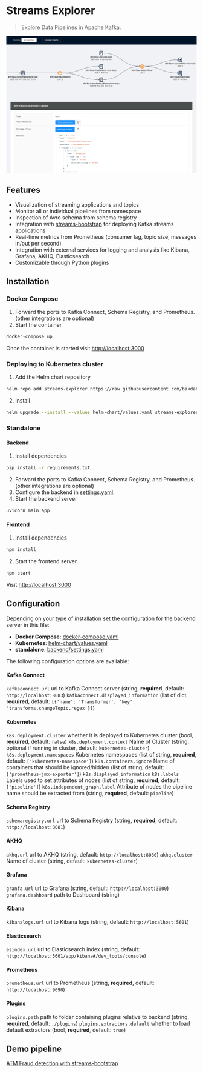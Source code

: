 # Streams Explorer

> Explore Data Pipelines in Apache Kafka.

![streams-explorer](screens/streams-explorer.png)

## Features

- Visualization of streaming applications and topics
- Monitor all or individual pipelines from namespace
- Inspection of Avro schema from schema registry
- Integration with [streams-bootstrap](https://github.com/bakdata/streams-bootstrap) for deploying Kafka streams applications
- Real-time metrics from Prometheus (consumer lag, topic size, messages in/out per second)
- Integration with external services for logging and analysis like Kibana, Grafana, AKHQ, Elasticsearch
- Customizable through Python plugins

## Installation

### Docker Compose

1. Forward the ports to Kafka Connect, Schema Registry, and Prometheus. (other integrations are optional)
2. Start the container

```sh
docker-compose up
```

Once the container is started visit <http://localhost:3000>

### Deploying to Kubernetes cluster

1. Add the Helm chart repository

```sh
helm repo add streams-explorer https://raw.githubusercontent.com/bakdata/streams-explorer/master/helm-chart/
```

2. Install

```sh
helm upgrade --install --values helm-chart/values.yaml streams-explorer
```

### Standalone

#### Backend

1. Install dependencies

```sh
pip install -r requirements.txt
```

2. Forward the ports to Kafka Connect, Schema Registry, and Prometheus. (other integrations are optional)
3. Configure the backend in [settings.yaml](backend/settings.yaml).
4. Start the backend server

```sh
uvicorn main:app
```

#### Frontend

1. Install dependencies

```sh
npm install
```

2. Start the frontend server

```sh
npm start
```

Visit <http://localhost:3000>

## Configuration

Depending on your type of installation set the configuration for the backend server in this file:

- **Docker Compose**: [docker-compose.yaml](docker-compose.yaml)
- **Kubernetes**: [helm-chart/values.yaml](helm-chart/values.yaml)
- **standalone**: [backend/settings.yaml](backend/settings.yaml)

The following configuration options are available:

#### Kafka Connect

`kafkaconnect.url` url to Kafka Connect server (string, **required**, default: `http://localhost:8083`)
`kafkaconnect.displayed_information` (list of dict, **required**, default: `[{'name': 'Transformer', 'key': 'transforms.changeTopic.regex'}]`)

#### Kubernetes

`k8s.deployment.cluster` whether it is deployed to Kubernetes cluster (bool, **required**, default: `false`)
`k8s.deployment.context` Name of Cluster (string, optional if running in cluster, default: `kubernetes-cluster`)
`k8s.deployment.namespaces` Kubernetes namespaces (list of string, **required**, default: `['kubernetes-namespace']`)
`k8s.containers.ignore` Name of containers that should be ignored/hidden (list of string, default: `['prometheus-jmx-exporter']`)
`k8s.displayed_information`
`k8s.labels` Labels used to set attributes of nodes (list of string, **required**, default: `['pipeline']`)
`k8s.independent_graph.label` Attribute of nodes the pipeline name should be extracted from (string, **required**, default: `pipeline`)

#### Schema Registry

`schemaregistry.url` url to Schema Registry (string, **required**, default: `http://localhost:8081`)

#### AKHQ

`akhq.url` url to AKHQ (string, default: `http://localhost:8080`)
`akhq.cluster` Name of cluster (string, default: `kubernetes-cluster`)

#### Grafana

`granfa.url` url to Grafana (string, default: `http://localhost:3000`)
`grafana.dashboard` path to Dashboard (string)

#### Kibana

`kibanalogs.url` url to Kibana logs (string, default: `http://localhost:5601`)

#### Elasticsearch

`esindex.url` url to Elasticsearch index (string, default: `http://localhost:5601/app/kibana#/dev_tools/console`)

#### Prometheus

`prometheus.url` url to Prometheus (string, **required**, default: `http://localhost:9090`)

#### Plugins

`plugins.path` path to folder containing plugins relative to backend (string, **required**, default: `./plugins`)
`plugins.extractors.default` whether to load default extractors (bool, **required**, default: `true`)

## Demo pipeline

[ATM Fraud detection with streams-bootstrap](https://github.com/bakdata/streams-explorer/blob/main/demo-atm-fraud/README.md)
